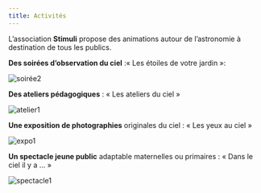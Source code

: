 ```yaml
---
title: Activités
---
```

L’association **Stimuli** propose des animations autour de l’astronomie à destination de tous les publics.


**Des soirées d’observation du ciel** :« Les étoiles de votre jardin »:  

![soirée2](http://stimuliastro.org/wp-content/uploads/2020/12/soiree1-768x576.jpg)



**Des ateliers pédagogiques** :   « Les ateliers du ciel »

![atelier1](http://stimuliastro.org/wp-content/uploads/2020/12/MG_0330-768x512.jpg)



**Une exposition de photographies** originales du ciel : « Les yeux au ciel »

![expo1](http://stimuliastro.org/wp-content/uploads/2020/12/m45_rogne-768x576.jpg)



**Un spectacle jeune public** adaptable maternelles ou primaires : « Dans le ciel il y a … »

![spectacle1](http://stimuliastro.org/wp-content/uploads/2020/12/planche8-768x543.jpg)
